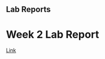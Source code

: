 ## Lab Reports
# Week 2 Lab Report
[Link][1]

[1]: https://jsn3.github.io/cse15l-lab-reports/lab-report-1-week-2.html
